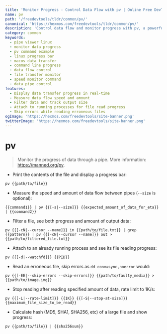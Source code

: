 ```yaml
---
title: 'Monitor Progress - Control Data Flow with pv | Online Free DevTools by Hexmos'
name: pv
path: '/freedevtools/tldr/common/pv/'
canonical: 'https://hexmos.com/freedevtools/tldr/common/pv/'
description: 'Control data flow and monitor progress with pv, a powerful pipe viewer for Linux and macOS. Track data transfer speeds and amounts. Free online tool, no registration required.'
category: common
keywords:
  - pipe viewer linux
  - monitor data progress
  - pv command example
  - linux progress bar
  - macos data transfer
  - command line progress
  - data flow control
  - file transfer monitor
  - speed monitor command
  - data pipe control
features:
  - Display data transfer progress in real-time
  - Measure data flow speed and amount
  - Filter data and track output size
  - Attach to running processes for file read progress
  - Skip errors while reading erroneous files
ogImage: 'https://hexmos.com/freedevtools/site-banner.png'
twitterImage: 'https://hexmos.com/freedevtools/site-banner.png'
---
```


# pv

> Monitor the progress of data through a pipe.
> More information: <https://manned.org/pv>.

- Print the contents of the file and display a progress bar:

`pv {{path/to/file}}`

- Measure the speed and amount of data flow between pipes (`--size` is optional):

`{{command1}} | pv {{[-s|--size]}} {{expected_amount_of_data_for_eta}} | {{command2}}`

- Filter a file, see both progress and amount of output data:

`pv {{[-cN|--cursor --name]}} in {{path/to/file.txt}} | grep {{pattern}} | pv {{[-cN|--cursor --name]}} out > {{path/to/filtered_file.txt}}`

- Attach to an already running process and see its file reading progress:

`pv {{[-d|--watchfd]}} {{PID}}`

- Read an erroneous file, skip errors as `dd conv=sync,noerror` would:

`pv {{[-EE|--skip-errors --skip-errors]}} {{path/to/faulty_media}} > {{path/to/image.img}}`

- Stop reading after reading specified amount of data, rate limit to 1K/s:

`pv {{[-L|--rate-limit]}} {{1K}} {{[-S|--stop-at-size]}} {{maximum_file_size_to_be_read}}`

- Calculate hash (MD5, SHA1, SHA256, etc) of a large file and show progress:

`pv {{path/to/file}} | {{sha256sum}}`
